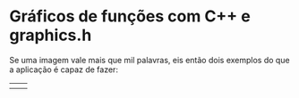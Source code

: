 # Gráficos de funções com C++ e graphics.h

Se uma imagem vale mais que mil palavras, eis então dois exemplos do que a aplicação é capaz de fazer:

<table>
  <tr>
    <th><img src="https://camo.githubusercontent.com/247bc1698708a7f504ecd9a616b49b6d6474be7b107f7064d5b6057e217c6be5/68747470733a2f2f692e696d6775722e636f6d2f56543677425a612e706e67" alt="" data-canonical-src="https://i.imgur.com/VT6wBZa.png" /></th>
    <th><img src="https://camo.githubusercontent.com/caa3bfb3420f0baaac7175c37dc5eeb88ce34096c9daf0fe32399c3f01b97d20/68747470733a2f2f692e696d6775722e636f6d2f6670467244634c2e706e67" alt="" data-canonical-src="https://i.imgur.com/fpFrDcL.png" /></th>
  </tr>
</table>
